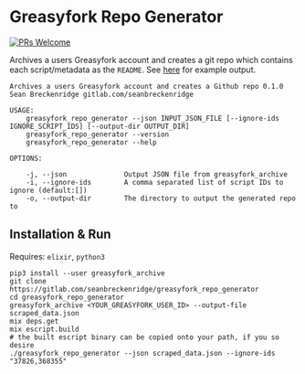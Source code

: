 # Greasyfork Repo Generator

[![PRs Welcome](https://img.shields.io/badge/PRs-welcome-brightgreen.svg?style=flat-square)](http://makeapullrequest.com)

Archives a users Greasyfork account and creates a git repo which contains each script/metadata as the `README`. See [here](https://gitlab.com/seanbreckenridge/greasyfork) for example output.

```
Archives a users Greasyfork account and creates a Github repo 0.1.0
Sean Breckenridge gitlab.com/seanbreckenridge

USAGE:
    greasyfork_repo_generator --json INPUT_JSON_FILE [--ignore-ids IGNORE_SCRIPT_IDS] [--output-dir OUTPUT_DIR]
    greasyfork_repo_generator --version
    greasyfork_repo_generator --help

OPTIONS:

    -j, --json              Output JSON file from greasyfork_archive
    -i, --ignore-ids        A comma separated list of script IDs to ignore (default:[])
    -o, --output-dir        The directory to output the generated repo to
```

## Installation & Run

Requires: `elixir`, `python3`

```
pip3 install --user greasyfork_archive
git clone https://gitlab.com/seanbreckenridge/greasyfork_repo_generator
cd greasyfork_repo_generator
greasyfork_archive <YOUR_GREASYFORK_USER_ID> --output-file scraped_data.json
mix deps.get
mix escript.build
# the built escript binary can be copied onto your path, if you so desire
./greasyfork_repo_generator --json scraped_data.json --ignore-ids "37826,368355"
```
